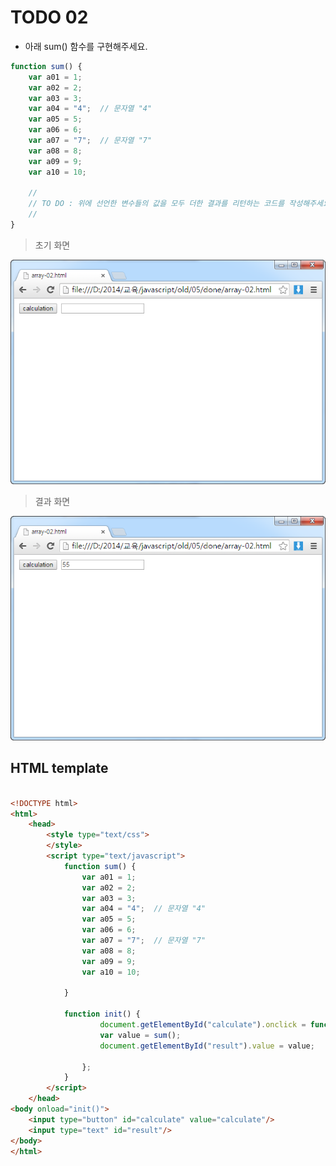﻿TODO 02
========

* 아래 sum() 함수를 구현해주세요.

```javascript
function sum() {
	var a01 = 1;
	var a02 = 2;
	var a03 = 3;
	var a04 = "4";  // 문자열 "4" 
	var a05 = 5;
	var a06 = 6;
	var a07 = "7";  // 문자열 "7"
	var a08 = 8;
	var a09 = 9;
	var a10 = 10;
	
	//
	// TO DO : 위에 선언한 변수들의 값을 모두 더한 결과를 리턴하는 코드를 작성해주세요.
	//
}

```

> 초기 화면

![TODO02](https://raw.githubusercontent.com/lightsh/jsstudy/master/05/todo/images/todo_02.png)


>  결과 화면

![TODO02](https://raw.githubusercontent.com/lightsh/jsstudy/master/05/todo/images/todo_02_result.png)

## HTML template

```html

<!DOCTYPE html> 
<html>
	<head>
		<style type="text/css">
		</style>
		<script type="text/javascript">
			function sum() {
				var a01 = 1;
				var a02 = 2;
				var a03 = 3;
				var a04 = "4";  // 문자열 "4" 
				var a05 = 5;
				var a06 = 6;
				var a07 = "7";  // 문자열 "7"
				var a08 = 8;
				var a09 = 9;
				var a10 = 10;
				
			}
			
			function init() {
					document.getElementById("calculate").onclick = function() {
					var value = sum();
					document.getElementById("result").value = value;
					
				};
			}			
		</script>
	</head>
<body onload="init()">               
	<input type="button" id="calculate" value="calculate"/>        
	<input type="text" id="result"/> 
</body>
</html>

```
